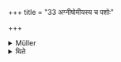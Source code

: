 +++
title = "33 अग्नीषोमीयस्य च पशोः"

+++

<details><summary>Müller</summary>

And this is the norm for the Savanīya.
</details>

<details><summary>थिते</summary>

अग्नीषोमीयस्य च पशोः ३३
</details>
